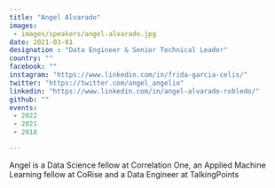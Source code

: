 ```yaml
---
title: "Angel Alvarado"
images:
 - images/speakers/angel-alvarado.jpg
date: 2021-03-01
designation : "Data Engineer & Senior Technical Leader"
country: ""
facebook: ""
instagram: "https://www.linkedin.com/in/frida-garcia-celis/"
twitter: "https://twitter.com/angel_angelio"
linkedin: "https://www.linkedin.com/in/angel-alvarado-robledo/"
github: ""
events:
 - 2022
 - 2021
 - 2018

---
```


Angel is a Data Science fellow at Correlation One, an Applied Machine Learning fellow at CoRise and a Data Engineer at TalkingPoints